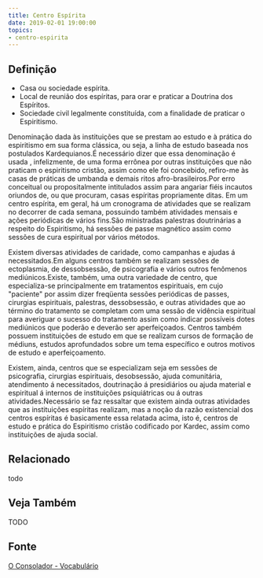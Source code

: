 ```yaml
---
title: Centro Espírita
date: 2019-02-01 19:00:00
topics:
- centro-espirita
---
```


## Definição
* Casa ou sociedade espírita. 
* Local de reunião dos espíritas, para orar e praticar a Doutrina dos Espíritos. 
* Sociedade civil legalmente constituída, com a finalidade de praticar o Espiritismo.

Denominação dada às instituições que se prestam ao estudo e à prática do
espiritismo em sua forma clássica, ou seja, a linha de estudo baseada nos
postulados Kardequianos.É necessário dizer que essa denominação é usada ,
infelizmente, de uma forma errônea por outras instituições que não praticam o
espiritismo cristão, assim como ele foi concebido, refiro-me às casas de
práticas de umbanda e demais ritos afro-brasileiros.Por erro conceitual ou
propositalmente intitulados assim para angariar fiéis incautos oriundos de, ou
que procuram, casas espíritas propriamente ditas. Em um centro espírita, em
geral, há um cronograma de atividades que se realizam no decorrer de cada
semana, possuindo também atividades mensais e ações periódicas de vários
fins.São ministradas palestras doutrinárias a respeito do Espiritismo, há
sessões de passe magnético assim como sessões de cura espiritual por vários
métodos. 

Existem diversas atividades de caridade, como campanhas e ajudas á
necessitados.Em alguns centros também se realizam sessões de ectoplasmia, de
dessobsessão, de psicografia e vários outros fenômenos mediúnicos.Existe,
também, uma outra variedade de centro, que especializa-se principalmente em
tratamentos espirituais, em cujo "paciente" por assim dizer freqüenta sessões
periódicas de passes, cirurgias espirituais, palestras, dessobsessão, e outras
atividades que ao término do tratamento se completam com uma sessão de vidência
espiritual para averiguar o sucesso do tratamento assim como indicar possíveis
dotes mediúnicos que poderão e deverão ser aperfeiçoados. Centros também
possuem instituições de estudo em que se realizam cursos de formação de
médiuns, estudos aprofundados sobre um tema específico e outros motivos de
estudo e aperfeiçoamento.

Existem, ainda, centros que se especializam seja em sessões de psicografia,
cirurgias espirituais, desobsessão, ajuda comunitária, atendimento á
necessitados, doutrinação á presidiários ou ajuda material e espiritual á
internos de instituições psiquiátricas ou á outras atividades.Necessário se faz
ressaltar que existem ainda outras atividades que as instituições espíritas
realizam, mas a noção da razão existencial dos centros espíritas é basicamente
essa relatada acima, isto é, centros de estudo e prática do Espiritismo cristão
codificado por Kardec, assim como instituições de ajuda social. 

## Relacionado
todo

## Veja Também
TODO

## Fonte
[O Consolador - Vocabulário](http://www.oconsolador.com.br/linkfixo/vocabulario/principal.html)


